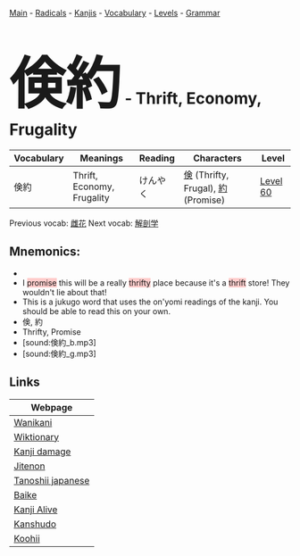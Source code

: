 <style> bigfont {font-size: 100px}</style>
[Main](../README.md) -
[Radicals](../radicals.md) -
[Kanjis](../kanjis.md) -
[Vocabulary](../vocabulary.md) -
[Levels](../levels.md) -
[Grammar](../grammar.md)
# <bigfont> 倹約</bigfont> - Thrift, Economy, Frugality 

| Vocabulary | Meanings | Reading | Characters | Level |
| --- | --- | --- | --- | --- |
| 倹約 | Thrift, Economy, Frugality | けんやく |  [倹](../kanjis/倹.md) (Thrifty, Frugal), [約](../kanjis/約.md) (Promise) | [Level 60](../levels/wk_level60.md) |

Previous vocab: [雌花](雌花.md) Next vocab: [解剖学](解剖学.md) 

## Mnemonics:

* 
* I <span style="background-color:#ffcccb"> promise</span> this will be a really <span style="background-color:#ffcccb"> thrifty</span> place because it's a <span style="background-color:#ffcccb"> thrift</span> store! They wouldn't lie about that!
* This is a jukugo word that uses the on'yomi readings of the kanji. You should be able to read this on your own.
* 倹, 約
* Thrifty, Promise
* [sound:倹約_b.mp3]
* [sound:倹約_g.mp3]


## Links 

| Webpage |
| --- |
| [Wanikani          ](https://www.wanikani.com/kanji/倹約) |
| [Wiktionary        ](https://en.wiktionary.org/wiki/倹約) |
| [Kanji damage      ](http://www.kanjidamage.com/kanji/search?utf8=✓&q=倹約) |
| [Jitenon           ](https://jitenon.com/kanji/倹約) |
| [Tanoshii japanese ](https://www.tanoshiijapanese.com/dictionary/kanji.cfm?k=倹約) |
| [Baike             ](https://baike.baidu.com/item/倹約) |
| [Kanji Alive       ](https://app.kanjialive.com/倹約) |
| [Kanshudo          ](https://www.kanshudo.com/searchmn?q=倹約) |
| [Koohii            ](https://kanji.koohii.com/study/kanji/倹約) |
